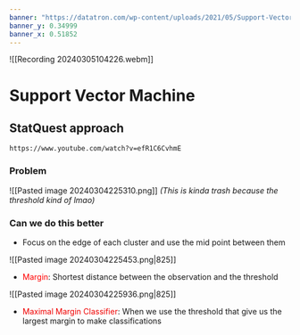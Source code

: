 ```yaml
---
banner: "https://datatron.com/wp-content/uploads/2021/05/Support-Vector-Machine.png"
banner_y: 0.34999
banner_x: 0.51852
---
```


![[Recording 20240305104226.webm]]
# Support Vector Machine
## StatQuest approach

```vid
https://www.youtube.com/watch?v=efR1C6CvhmE 
```


### Problem
![[Pasted image 20240304225310.png]]
<span style="text-align: center; font-style:italic">(This is kinda trash because the threshold kind of lmao)</span>
### Can we do this better
- Focus on the edge of each cluster and use the mid point between them

![[Pasted image 20240304225453.png|825]]
 - <span style="color:#ff0000">Margin</span>: Shortest distance between the observation and the threshold
 
![[Pasted image 20240304225936.png|825]]

 - <span style="color:#ff0000"><span style="color: #f00000">Maximal Margin Classifier</span></span>: When we use the threshold that give us the largest margin to make classifications 








$$ $$









